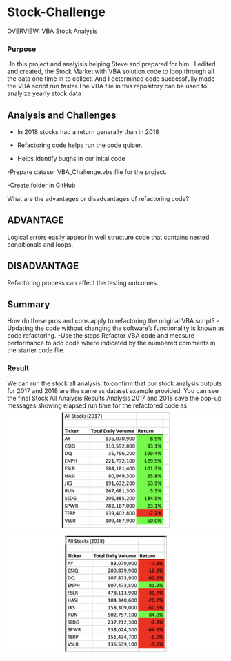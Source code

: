 # Stock-Challenge


OVERVIEW: VBA Stock Analysis

### Purpose

-In this project and analyisis helping Steve and prepared for him.. I edited and created, the Stock Market with VBA solution code to loop through all the data one time in  to collect. And I determined code successfully made the VBA script run faster.The VBA file in this repository can be used to analyize yearly stock data

  ## Analysis and Challenges
  - In 2018 stocks had a return generally than in 2018
  
  - Refactoring code helps run the code quicer.
   
  - Helps identify bughs in our inital code 

  -Prepare dataser VBA_Challenge.vbs file for the project.
 
  -Create folder in GitHub 
 
   What are the advantages or disadvantages of refactoring code?
   ## ADVANTAGE
   Logical errors easily appear in well structure code that contains nested conditionals and loops.
     
   ## DISADVANTAGE
   Refactoring process can affect the testing outcomes.
   
   ## Summary
     
   How do these pros and cons apply to refactoring the original VBA script?
   -Updating the code without changing the software’s functionality is known as code refactoring.
   -Use the steps Refactor VBA code and measure performance to add code where indicated by the numbered comments in the starter code file.


### Result

  We can run the stock all analysis, to confirm that our stock analysis outputs for 2017 and 2018 are the same as dataset example provided. You can see the final   Stock All Analysis Results Analysis 2017 and 2018 save the pop-up messages showing elapsed run time for the refactored code as 
 ![VBA_Challenge_2017-stock-analysis](VBA_Challenge_2017-stock-analysis.png.svg.png)
 ![VBA_Challenge_2018-stock-analysis](VBA_Challenge_2018-stock-analysis.png.svg.png)
